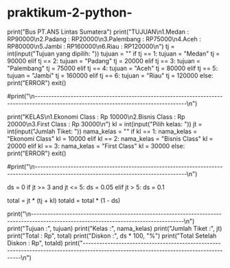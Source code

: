 # praktikum-2-python-
print("Bus PT.ANS Lintas Sumatera")
print("TUJUAN\n1.Medan     : RP90000\n2.Padang    : RP20000\n3.Palembang : RP75000\n4.Aceh      : RP80000\n5.Jambi     : RP160000\n6.Riau      : RP120000\n")
tj = int(input("Tujuan yang dipilih: "))
tujuan = ""
if tj == 1:
    tujuan = "Medan"
    tj = 90000
elif tj == 2:
    tujuan = "Padang"
    tj = 20000
elif tj == 3:
    tujuan = "Palembang"
    tj = 75000
elif tj == 4:
    tujuan = "Aceh"
    tj = 80000
elif tj == 5:
    tujuan = "Jambi"
    tj = 160000
elif tj == 6:
    tujuan = "Riau"
    tj = 120000
else:
    print("ERROR")
    exit()

#print("\n-------------------------------------------------------------------------------------------------------------------------------------\n")

print("KELAS\n1.Ekonomi Class : Rp 10000\n2.Bisnis Class  : Rp 20000\n3.First Class   : Rp 30000\n")
kl = int(input("Pilih kelas: "))
jt = int(input("Jumlah Tiket: "))
nama_kelas = ""
if kl == 1:
    nama_kelas = "Ekonomi Class"
    kl = 10000
elif kl == 2:
    nama_kelas = "Bisnis Class"
    kl = 20000
elif kl == 3:
    nama_kelas = "First Class"
    kl = 30000
else:
    print("ERROR")
    exit()

#print("\n-------------------------------------------------------------------------------------------------------------------------------------\n")

ds = 0
if jt >= 3 and jt <= 5:
    ds = 0.05
elif jt > 5:
    ds = 0.1

total = jt * (tj + kl)
totald = total * (1 - ds)

print("\n-------------------------------------------------------------------------------------------------------------------------------------\n")
print("Tujuan         :", tujuan)
print("Kelas          :", nama_kelas)
print("Jumlah Tiket   :", jt)
print("Total          : Rp", total)
print("Diskon         :", ds * 100, "%")
print("Total Setelah Diskon         : Rp", totald)
print("-------------------------------------------------------------------------------------------------------------------------------------\n")

